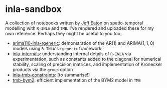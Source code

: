 # inla-sandbox

A collection of notebooks written by [Jeff Eaton](https://www.imperial.ac.uk/people/jeffrey.eaton) on spatio-temporal modelling with `R-INLA` and `TMB`.
I've rendered and uploaded these for my own reference.
Perhaps they might be useful to you too:

* [arima110-inla-rgeneric](arima110-inla-rgeneric): demonstration of the $\text{AR}(1)$ and $\text{ARIMA}(1, 1, 0)$ models using `R-INLA`'s `rgeneric` framework
* [inla-internals](inla-internals): understanding internal details of `R-INLA` via experimentation, such as constants added to the diagonal for numerical stability, scaling of precision matrices, and implementation of Kronecker products via the `group` option
* [inla-tmb-constraints](inla-tmb-constraints): [to summarise!]
* [tmb-bym2](tmb-bym2): efficient implementation of the BYM2 model in `TMB`
